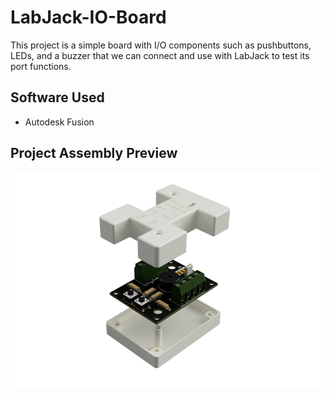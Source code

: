 # LabJack-IO-Board
This project is a simple board with I/O components such as pushbuttons, LEDs, and a buzzer that we can connect and use with LabJack to test its port functions.
## Software Used
- Autodesk Fusion
## Project Assembly Preview
![Image of a rendered electronics board project](https://github.com/gabbycaya/LabJack-IO-Board/blob/b1163d5f94af8b46706b00f32e8de8160567b23e/Images/Rendered_Final_Assembly.png)
